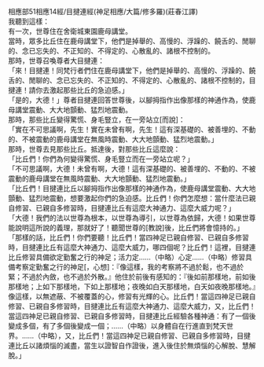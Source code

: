相應部51相應14經/目揵連經(神足相應/大篇/修多羅)(莊春江譯)  
我聽到這樣：  
有一次，世尊住在舍衛城東園鹿母講堂。  
當時，眾多比丘住在鹿母講堂下，他們是掉舉的、高慢的、浮躁的、饒舌的、閒聊的、念已忘失的、不正知的、不得定的、心散亂的、諸根不控制的。  
那時，世尊召喚尊者大目揵連：  
「來！目揵連！同梵行者們住在鹿母講堂下，他們是掉舉的、高慢的、浮躁的、饒舌的、閒聊的、念已忘失的、不正知的、不得定的、心散亂的、諸根不控制的，目揵連！請你去激起那些比丘的急迫感。」  
「是的，大德！」尊者目揵連回答世尊後，以腳拇指作出像那樣的神通作為，使鹿母講堂震動、大大地顫動、猛烈地震動。  
那時，那些比丘變得驚慌、身毛豎立，在一旁站立[而說]：  
「實在不可思議啊，先生！實在未曾有啊，先生！這有深基礎的、被善埋的、不動的、不被震動的鹿母講堂在無風時震動、大大地顫動、猛烈地震動。」  
那時，世尊去見那些比丘。抵達後，對那些比丘這麼說：  
「比丘們！你們為何變得驚慌、身毛豎立而在一旁站立呢？」  
「不可思議啊，大德！未曾有啊，大德！這有深基礎的、被善埋的、不動的、不被震動的鹿母講堂在無風時震動、大大地顫動、猛烈地震動。」  
「比丘們！目揵連比丘以腳拇指作出像那樣的神通作為，使鹿母講堂震動、大大地顫動、猛烈地震動，想要激起你們的急迫感。比丘們！你們怎麼想：當什麼法已親自修習、已親自多修習時，目揵連比丘有這麼大神通力、這麼大威力呢？」  
「大德！我們的法以世尊為根本，以世尊為導引，以世尊為依歸，大德！如果世尊能說明這所說的義理，那就好了！聽聞世尊的[教說]後，比丘們將會憶持的。」  
「那樣的話，比丘們！你們要聽！比丘們！當四神足已親自修習、已親自多修習時，目揵連比丘有這麼大神通力、這麼大威力，哪四個呢？比丘們！這裡，目揵連比丘修習具備欲定勤奮之行的神足；活力定……（中略）心定……（中略）修習具備考察定勤奮之行的神足[，心想]：『像這樣，我的考察將不過於鬆，也不過於緊；不過於內斂，也不過於外散。』他住於前後有感知的：『後如前那樣地，前如後那樣地；上如下那樣地，下如上那樣地；夜晚如白天那樣地，白天如夜晚那樣地。』像這樣，以無遮蔽、不被覆蓋的心，修習有光輝的心。比丘們！當這四神足已親自修習、已親自多修習時，目揵連比丘有這麼大神通力、這麼大威力，又，比丘們！當這四神足已親自修習、已親自多修習時，目揵連比丘經驗各種神通：有了一個後變成多個，有了多個後變成一個；……（中略）以身體自在行進直到梵天世界。……（中略），又，比丘們！當這四神足已親自修習、已親自多修習時，目揵連比丘以諸煩惱的滅盡，當生以證智自作證後，進入後住於無煩惱的心解脫、慧解脫。」  
  
  
